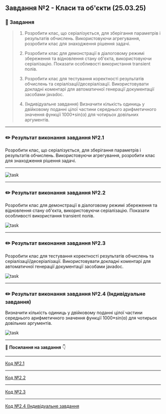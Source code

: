 ## **Завдання №2 - Класи та об'єкти (25.03.25)**

### :scroll: **Завдання**

>1. Розробити клас, що серіалізується, для зберігання параметрів і результатів
   обчислень.
   Використовуючи агрегування, розробити клас для знаходження рішення
   задачі.
>
>2. Розробити клас для демонстрації в діалоговому режимі збереження та
   відновлення стану об'єкта, використовуючи серіалізацію. Показати особливості
   використання transient полів.
>
>3. Розробити клас для тестування коректності результатів обчислень та
   серіалізації/десеріалізації.
   Використовувати докладні коментарі для автоматичної генерації
   документації засобами javadoc.
>
>4. (Індивідуальне завдання)
   Визначити кількість одиниць у двійковому поданні цілої частини середнього
   арифметичного значення функції 1000*sin(α) для чотирьох довільних
   аргументів.
___

### :pencil2: Результат виконання завдання №2.1

Розробити клас, що серіалізується, для зберігання параметрів і результатів
обчислень.
Використовуючи агрегування, розробити клас для знаходження рішення
задачі.
___

![task](https://cdn.discordapp.com/attachments/920360168452149293/1354823490531758110/image.png?ex=67e6b133&is=67e55fb3&hm=975676fdd6d13b4ba78c22a6187374b213bb134906f0fb956d6e82d1fd786402&)
___
### :pencil2: Результат виконання завдання №2.2

Розробити клас для демонстрації в діалоговому режимі збереження та
відновлення стану об'єкта, використовуючи серіалізацію. Показати особливості
використання transient полів.


![task](https://cdn.discordapp.com/attachments/920360168452149293/1354791689318957056/image.png?ex=67e69395&is=67e54215&hm=1cece6d6b4f4f0a19cbbb919d1097fd829ef2db58899c702244e0b83f1167570&)
___
### :pencil2: Результат виконання завдання №2.3

Розробити клас для тестування коректності результатів обчислень та
серіалізації/десеріалізації.
Використовувати докладні коментарі для автоматичної генерації
документації засобами javadoc.

![task](https://cdn.discordapp.com/attachments/920360168452149293/1354824228397908163/image.png?ex=67e6b1e3&is=67e56063&hm=2c68afe82721f4d06f86d113558449182f18905b88cf9330f682e6f9eb8b8ae4&)
___
### :pencil2: Результат виконання завдання №2.4 (Індивідуальне завдання)

Визначити кількість одиниць у двійковому поданні цілої частини середнього
арифметичного значення функції 1000*sin(α) для чотирьох довільних
аргументів.


![task](https://cdn.discordapp.com/attachments/920360168452149293/1354824688685158481/image.png?ex=67e6b251&is=67e560d1&hm=b98d8e66dc4f2ce63650a9f97573306b279656332644fd4c0a0196e85d891752&)
___

:file_folder: **Посилання на завдання** :point_down:
  ___
[Код №2.1]()
___
[Код №2.2]()
___
[Код №2.3]()
___
[Код №2.4 (Індивідуальне завдання]()
